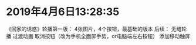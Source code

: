 #   2019年4月6日13:28:35
《回家的诱惑》轮播第一版：
4张图片，4个按钮，最基础的版本
后续：
    无缝轮播
    过渡动画
    取消按钮（改为手机全面屏手势，or电脑端左右按钮）
    添加移动触屏